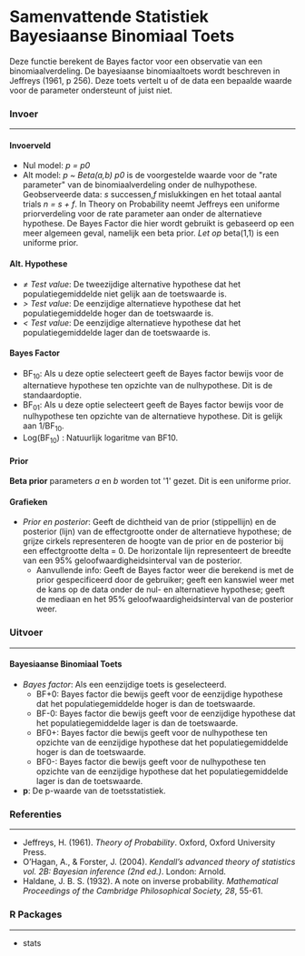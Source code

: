 Samenvattende Statistiek Bayesiaanse Binomiaal Toets
===

Deze functie berekent de Bayes factor voor een observatie van een binomiaalverdeling. De bayesiaanse binomiaaltoets wordt beschreven in Jeffreys (1961, p 256). Deze toets vertelt u of de data een bepaalde waarde voor de parameter ondersteunt of juist niet.

### Invoer
---

#### Invoerveld
- Nul model: *p = p0*
- Alt  model: *p ~ Beta(a,b)*
*p0* is de voorgestelde waarde voor de "rate parameter" van de binomiaalverdeling onder de nulhypothese. Geobserveerde data: *s* successen,*f* mislukkingen en het totaal aantal trials *n = s + f*. In Theory on Probability neemt Jeffreys een uniforme priorverdeling voor de rate parameter aan onder de alternatieve hypothese. De Bayes Factor die hier wordt gebruikt is gebaseerd op een meer algemeen geval, namelijk een beta prior. *Let op* beta(1,1) is een uniforme prior.

#### Alt. Hypothese
- *&ne; Test value*: De tweezijdige alternative hypothese dat het populatiegemiddelde niet gelijk aan de toetswaarde is.
- *&gt; Test value*: De eenzijdige alternatieve hypothese dat het populatiegemiddelde hoger dan de toetswaarde is.
- *&lt; Test value*: De eenzijdige alternatieve hypothese dat het populatiegemiddelde lager dan de toetswaarde is.


#### Bayes Factor
- BF<sub>10</sub>: Als u deze optie selecteert geeft de Bayes factor bewijs voor de alternatieve hypothese ten opzichte van de nulhypothese. Dit is de standaardoptie. 
- BF<sub>01</sub>: Als u deze optie selecteert geeft de Bayes factor bewijs voor de nulhypothese ten opzichte van de alternatieve hypothese. Dit is gelijk aan 1/BF<sub>10</sub>.
- Log(BF<sub>10</sub>) : Natuurlijk logaritme van BF10.

#### Prior
**Beta prior** parameters *a* en *b* worden tot '1' gezet. Dit is een uniforme prior. 

#### Grafieken
- *Prior en posterior*: Geeft de dichtheid van de prior (stippellijn) en de posterior (lijn) van de effectgrootte onder de alternatieve hypothese; de grijze cirkels representeren de hoogte van de prior en de posterior bij een effectgrootte delta = 0. De horizontale lijn representeert de breedte van een 95% geloofwaardigheidsinterval van de posterior.
  - Aanvullende info: Geeft de Bayes factor weer die berekend is met de prior gespecificeerd door de gebruiker; geeft een kanswiel weer met de kans op de data onder de nul- en alternatieve hypothese; geeft de mediaan en het 95% geloofwaardigheidsinterval van de posterior weer.

### Uitvoer 
---
#### Bayesiaanse Binomiaal Toets 
- *Bayes factor*: Als een eenzijdige toets is geselecteerd.
  - BF+0: Bayes factor die bewijs geeft voor de eenzijdige hypothese dat het populatiegemiddelde hoger is dan de toetswaarde.
  - BF-0: Bayes factor die bewijs geeft voor de eenzijdige hypothese dat het populatiegemiddelde lager is dan de toetswaarde.
  - BF0+: Bayes factor die bewijs geeft voor de nulhypothese ten opzichte van de eenzijdige hypothese dat het populatiegemiddelde hoger is dan de toetswaarde.
  - BF0-: Bayes factor die bewijs geeft voor de nulhypothese ten opzichte van de eenzijdige hypothese dat het populatiegemiddelde lager is dan de toetswaarde.
- **p**: De p-waarde van de toetsstatistiek. 

### Referenties
---
- Jeffreys, H. (1961). *Theory of Probability*. Oxford, Oxford University Press.
- O’Hagan, A., & Forster, J. (2004). *Kendall’s advanced theory of statistics vol. 2B: Bayesian inference (2nd ed.)*. London: Arnold.
- Haldane, J. B. S. (1932). A note on inverse probability. *Mathematical Proceedings of the Cambridge Philosophical Society, 28*, 55-61.


### R Packages
---
- stats
